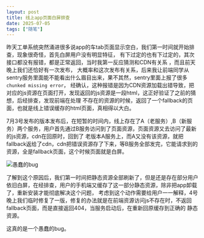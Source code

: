 ```yaml
---
layout: post
title: 线上app页面白屏排查
date: 2025-07-05
tags: ["随笔"]
---
```


昨天工单系统突然涌进很多说app的车tab页面显示空白，我们第一时间就开始排查，现象很奇怪，首先白屏用户没有明显特征，
有下过定的也有下过定的，其次接口都没有报错，都是正常返回，当时我第一反应猜测和CDN有关系 ，而且前天晚上我们还恰好有一次发布，
大概率和这次发布有关系，后来我让前端同学从sentry服务里面能不能看出什么眉目出来，果不其然，sentry里面上报了很多`chunked missing error`，
经确认，这种报错是因为CDN资源加载出错导致，把对应的js资源在页面打开，发现返回的js资源是一段html，这正好验证了之前的猜想，后经排查，发现前端在处理
不存在的资源的时候，返回了一个fallback的页面，也就是线上错误缓存的html页面，真相得以大白。

7月3号发布的版本发布后，在短暂的时间内，线上存在了A（老服务）,B（新服务）两个服务，用户首先通过B服务访问到了页面资源，页面资源又去访问了最新的js资源，cdn在回原时，回到了
老版本A服务上，而A又没有该资源，就把fallback返给了cdn，cdn把错误资源存了下来，等B服务全部发完，它能请求到的资源，全是fallback页面，这个时候页面就是白屏。

![愚蠢的bug](https://obididian.oss-cn-beijing.aliyuncs.com/20250706205324.png)

了解到这个原因后，我们第一时间把静态资源全部刷新了，但是还是存在部分用户依旧白屏，在经排查，用户的手机端又缓存了这一部分静态资源，除非把app卸载了，重新安装才能彻底解决这个问题，
考虑到这个动作需要给用户一一解释，4号晚上我们临时修复了一版，修复的办法就是在前端资源访问js不存在时，不返回fallback页面，而是直接返回404，当服务启动后，在重新回原缓存到正确的
静态资源。

这真的是一个愚蠢的bug。